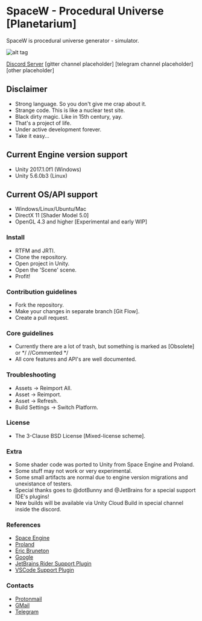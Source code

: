 # SpaceW - Procedural Universe [Planetarium] #

SpaceW is procedural universe generator - simulator.

![alt tag](https://github.com/zameran/SpaceW/blob/develop/Logo.png?raw=true)

[Discord Server](https://discord.gg/kmkKbra)
[gitter channel placeholder]
[telegram channel placeholder]
[other placeholder]

## Disclaimer ##
* Strong language. So you don't give me crap about it.
* Strange code. This is like a nuclear test site.
* Black dirty magic. Like in 15th century, yay.
* That's a project of life.
* Under active development forever.
* Take it easy...

## Current Engine version support ##
* Unity 2017.1.0f1 (Windows)
* Unity 5.6.0b3 (Linux)

## Current OS/API support ##
* Windows/Linux/Ubuntu/Mac
* DirectX 11 [Shader Model 5.0]
* OpenGL 4.3 and higher [Experimental and early WIP]

### Install ###
* RTFM and JRTI.
* Clone the repository.
* Open project in Unity.
* Open the 'Scene' scene.
* Profit!

### Contribution guidelines ###
* Fork the repository.
* Make your changes in separate branch [Git Flow].
* Create a pull request.

### Core guidelines ###
* Currently there are a lot of trash, but something is marked as [Obsolete] or */ //Commented */
* All core features and API's are well documented.

### Troubleshooting ###
* Assets -> Reimport All.
* Asset -> Reimport.
* Asset -> Refresh.
* Build Settings -> Switch Platform.

### License ###
* The 3-Clause BSD License [Mixed-license scheme].

### Extra ###
* Some shader code was ported to Unity from Space Engine and Proland.
* Some stuff may not work or very experimental.
* Some small artifacts are normal due to engine version migrations and unexistance of testers.
* Special thanks goes to @dotBunny and @JetBrains for a special support IDE's plugins!
* New builds will be available via Unity Cloud Build in special channel inside the discord.

### References ###
* [Space Engine](http://spaceengine.org/)
* [Proland](http://proland.imag.fr/)
* [Eric Bruneton](http://www-evasion.imag.fr/Membres/Eric.Bruneton/)
* [Google](https://www.google.com)
* [JetBrains Rider Support Plugin](https://github.com/JetBrains/Unity3dRider)
* [VSCode Support Plugin](https://github.com/dotBunny/VSCode)

### Contacts ###
* [Protonmail](zameran@protonmail.com)
* [GMail](zameran9@gmail.com)
* [Telegram](https://t.me/zameran)